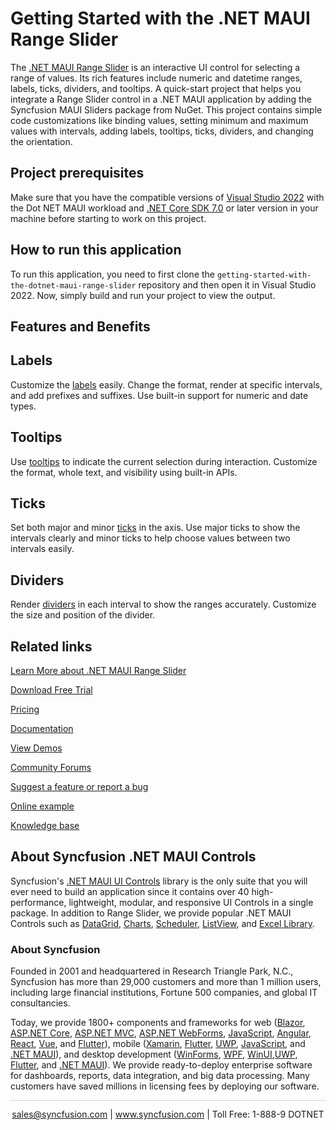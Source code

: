 # Getting Started with the .NET MAUI Range Slider
The [.NET MAUI Range Slider](https://www.syncfusion.com/maui-controls/maui-range-slider?utm_source=github&utm_medium=listing&utm_campaign=maui-range-slider-github-samples) is an interactive UI control for selecting a range of values. Its rich features include numeric and datetime ranges, labels, ticks, dividers, and tooltips. A quick-start project that helps you integrate a Range Slider control in a .NET MAUI application by adding the Syncfusion MAUI Sliders package from NuGet. This project contains simple code customizations like binding values, setting minimum and maximum values with intervals, adding labels, tooltips, ticks,  dividers, and changing the orientation.

## Project prerequisites
Make sure that you have the compatible versions of [Visual Studio 2022](https://visualstudio.microsoft.com/downloads/) with the Dot NET MAUI workload and [.NET Core SDK 7.0](https://dotnet.microsoft.com/en-us/download/dotnet/7.0) or later version in your machine before starting to work on this project.

## How to run this application
To run this application, you need to first clone the `getting-started-with-the-dotnet-maui-range-slider` repository and then open it in Visual Studio 2022. Now, simply build and run your project to view the output.

## Features and Benefits

## Labels

Customize the [labels](https://help.syncfusion.com/maui/range-slider/labels?utm_source=github&utm_medium=listing&utm_campaign=maui-range-slider-github-samples) easily. Change the format, render at specific intervals, and add prefixes and suffixes. Use built-in support for numeric and date types.

## Tooltips

Use [tooltips](https://help.syncfusion.com/maui/range-slider/tooltip?utm_source=github&utm_medium=listing&utm_campaign=maui-range-slider-github-samples) to indicate the current selection during interaction. Customize the format, whole text, and visibility using built-in APIs.

## Ticks

Set both major and minor [ticks](https://help.syncfusion.com/maui/range-slider/ticks?utm_source=github&utm_medium=listing&utm_campaign=maui-range-slider-github-samples) in the axis. Use major ticks to show the intervals clearly and minor ticks to help choose values between two intervals easily.

## Dividers

Render [dividers](https://help.syncfusion.com/maui/range-slider/divider?utm_source=github&utm_medium=listing&utm_campaign=maui-range-slider-github-samples) in each interval to show the ranges accurately. Customize the size and position of the divider.

## Related links
[Learn More about .NET MAUI Range Slider](https://www.syncfusion.com/maui-controls/maui-range-slider?utm_source=github&utm_medium=listing&utm_campaign=maui-range-slider-github-samples)

[Download Free Trial](https://www.syncfusion.com/downloads/maui?utm_source=github&utm_medium=listing&utm_campaign=maui-range-slider-github-samples)

[Pricing](https://www.syncfusion.com/sales/teamlicense?utm_source=github&utm_medium=listing&utm_campaign=maui-range-slider-github-samples)

[Documentation](https://help.syncfusion.com/maui/range-slider/getting-started?utm_source=github&utm_medium=listing&utm_campaign=maui-range-slider-github-samples)

[View Demos](https://github.com/SyncfusionExamples/getting-started-with-the-dotnet-maui-range-slider?utm_source=github&utm_medium=listing&utm_campaign=maui-range-slider-github-samples)

[Community Forums](https://www.syncfusion.com/forums/maui?utm_source=github&utm_medium=listing&utm_campaign=maui-range-slider-github-samples)

[Suggest a feature or report a bug](https://www.syncfusion.com/feedback/maui?utm_source=github&utm_medium=listing&utm_campaign=maui-range-slider-github-samples)

[Online example](https://github.com/syncfusion/maui-demos/tree/master/MAUI/Sliders/SampleBrowser.Maui.Sliders/Samples/RangeSlider?utm_source=github&utm_medium=listing&utm_campaign=maui-range-slider-github-samples)

[Knowledge base](https://support.syncfusion.com/kb?utm_source=github&utm_medium=listing&utm_campaign=maui-range-slider-github-samples)

## About Syncfusion .NET MAUI Controls

Syncfusion's [.NET MAUI UI Controls](https://www.syncfusion.com/maui-controls?utm_source=github&utm_medium=listing&utm_campaign=maui-range-slider-github-samples) library is the only suite that you will ever need to build an application since it contains over 40 high-performance, lightweight, modular, and responsive UI Controls in a single package. In addition to Range Slider, we provide popular .NET MAUI Controls such as [DataGrid](https://www.syncfusion.com/maui-controls/maui-slider?utm_source=github&utm_medium=listing&utm_campaign=maui-range-slider-github-samples), [Charts](https://www.syncfusion.com/maui-controls/maui-cartesian-charts?utm_source=github&utm_medium=listing&utm_campaign=maui-range-slider-github-samples), [Scheduler](https://www.syncfusion.com/maui-controls/maui-scheduler?utm_source=github&utm_medium=listing&utm_campaign=maui-range-slider-github-samples), [ListView](https://www.syncfusion.com/maui-controls/maui-listview?utm_source=github&utm_medium=listing&utm_campaign=maui-range-slider-github-samples), and [Excel Library](https://www.syncfusion.com/document-processing/excel-framework/maui?utm_source=github&utm_medium=listing&utm_campaign=maui-range-slider-github-samples).

### About Syncfusion
Founded in 2001 and headquartered in Research Triangle Park, N.C., Syncfusion has more than 29,000 customers and more than 1 million users, including large financial institutions, Fortune 500 companies, and global IT consultancies.

Today, we provide 1800+ components and frameworks for web ([Blazor](https://www.syncfusion.com/blazor-components?utm_source=github&utm_medium=listing&utm_campaign=maui-range-slider-github-samples), [ASP.NET Core](https://www.syncfusion.com/aspnet-core-ui-controls?utm_source=github&utm_medium=listing&utm_campaign=maui-range-slider-github-samples), [ASP.NET MVC](https://www.syncfusion.com/aspnet-mvc-ui-controls?utm_source=github&utm_medium=listing&utm_campaign=maui-range-slider-github-samples), [ASP.NET WebForms](https://www.syncfusion.com/jquery/aspnet-webforms-ui-controls?utm_source=github&utm_medium=listing&utm_campaign=maui-range-slider-github-samples), [JavaScript](https://www.syncfusion.com/javascript-ui-controls?utm_source=github&utm_medium=listing&utm_campaign=maui-range-slider-github-samples), [Angular](https://www.syncfusion.com/angular-components?utm_source=github&utm_medium=listing&utm_campaign=maui-range-slider-github-samples), [React](https://www.syncfusion.com/react-components?utm_source=github&utm_medium=listing&utm_campaign=maui-range-slider-github-samples), [Vue](https://www.syncfusion.com/vue-components?utm_source=github&utm_medium=listing&utm_campaign=maui-range-slider-github-samples), and [Flutter](https://www.syncfusion.com/flutter-widgets?utm_source=github&utm_medium=listing&utm_campaign=maui-range-slider-github-samples)), mobile ([Xamarin](https://www.syncfusion.com/xamarin-ui-controls?utm_source=github&utm_medium=listing&utm_campaign=maui-range-slider-github-samples), [Flutter](https://www.syncfusion.com/flutter-widgets?utm_source=github&utm_medium=listing&utm_campaign=maui-range-slider-github-samples), [UWP](https://www.syncfusion.com/uwp-ui-controls?utm_source=github&utm_medium=listing&utm_campaign=maui-range-slider-github-samples), [JavaScript](https://www.syncfusion.com/javascript-ui-controls?utm_source=github&utm_medium=listing&utm_campaign=maui-range-slider-github-samples), and [.NET MAUI](https://www.syncfusion.com/maui-controls?utm_source=github&utm_medium=listing&utm_campaign=maui-range-slider-github-samples)), and desktop development ([WinForms](https://www.syncfusion.com/winforms-ui-controls?utm_source=github&utm_medium=listing&utm_campaign=maui-range-slider-github-samples), [WPF](https://www.syncfusion.com/wpf-controls?utm_source=github&utm_medium=listing&utm_campaign=maui-range-slider-github-samples), [WinUI](https://www.syncfusion.com/winui-controls?utm_source=github&utm_medium=listing&utm_campaign=maui-range-slider-github-samples),[UWP](https://www.syncfusion.com/uwp-ui-controls?utm_source=github&utm_medium=listing&utm_campaign=maui-range-slider-github-samples), [Flutter](https://www.syncfusion.com/flutter-widgets?utm_source=github&utm_medium=listing&utm_campaign=maui-range-slider-github-samples), and [.NET MAUI](https://www.syncfusion.com/maui-controls?utm_source=github&utm_medium=listing&utm_campaign=maui-range-slider-github-samples)). We provide ready-to-deploy enterprise software for dashboards, reports, data integration, and big data processing. Many customers have saved millions in licensing fees by deploying our software.

<hr style="height:0.3px;border:none;color:lightgrey;background-color:lightgrey;" />

<p align="center">
<a href="mailto:sales@syncfusion.com?Subject=Syncfusion .NET MAUI Range Slider - GitHub" target="_top">sales@syncfusion.com</a> | <a href="https://www.syncfusion.com?utm_source=github&utm_medium=listing&utm_campaign=maui-range-slider-github-samples">www.syncfusion.com</a> | Toll Free: 1-888-9 DOTNET <br>
</p>